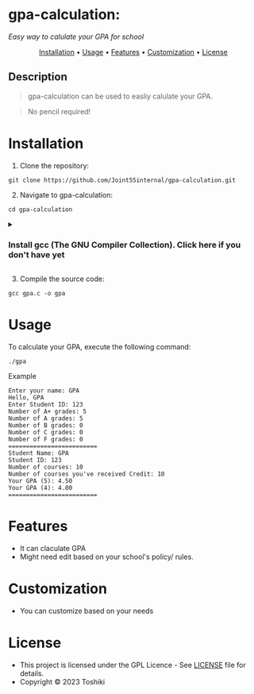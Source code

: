 # gpa-calculation: 
_Easy way to calulate your GPA for school_

<p align="center">
  <a href="#installation">Installation</a> •
  <a href="#usage">Usage</a> •
  <a href="#features">Features</a> •
  <a href="#customization">Customization</a> •
  <a href="#license">License</a>
</p> 

## Description
> gpa-calculation can be used to easliy calulate your GPA.

> No pencil required!

# Installation

1. Clone the repository:
```console
git clone https://github.com/Joint55internal/gpa-calculation.git
```
2. Navigate to gpa-calculation:
```console
cd gpa-calculation
```
<details id=0>
<summary><h3>Install gcc (The GNU Compiler Collection). Click here if you don't have yet</h3></summary>

# _Mac OS_
Install homebrew (https://brew.sh/)
```
/bin/bash -c "$(curl -fsSL https://raw.githubusercontent.com/Homebrew/install/HEAD/install.sh)"
```
Install gcc
```
brew install gcc
```
# _Windows_
[1] Use MinGW
1. Download
> Download MinGW (https://sourceforge.net/projects/mingw-w64/files/)
>
> Select "mingw32-base" and "mingw-gcc-g++."
>
> Click the Installation menu and select Apply Changes.

2. Add Path to system environment variable 
>
> Press the Windows key and type & open environment
>
> Click the Environment Variables
>
> Select the "Path" option under "System variables" and click Edit
>
> Add C:\MinGW\bin and click OK.
>
> Open cmd and type gcc --version to check if correctly set up

[2] Use Cygwin
> Download & Run setup-x86_64.exe from https://www.cygwin.com/install.html
>
> Select Packages: after selecting the download site on the app, it will ask you to Select the Packages
>
> Type gcc-core and continue

etc...


# _Linux_

Arch
```
sudo pacman -Syu
```
```
sudo pacman -S gcc
```
Debian
```
sudo apt update && upgrade
```
```
sudo apt install gcc
```
etc...

</details>

3. Compile the source code:

```console
gcc gpa.c -o gpa
```

# Usage
To calculate your GPA, execute the following command:
```console
./gpa
```
Example 
```
Enter your name: GPA
Hello, GPA
Enter Student ID: 123
Number of A+ grades: 5
Number of A grades: 5
Number of B grades: 0
Number of C grades: 0
Number of F grades: 0
=========================
Student Name: GPA
Student ID: 123
Number of courses: 10
Number of courses you've received Credit: 10
Your GPA (5): 4.50
Your GPA (4): 4.00
=========================
```
# Features

- It can claculate GPA
- Might need edit based on your school's policy/ rules. 

# Customization
- You can customize based on your needs

# License

- This project is licensed under the GPL Licence - See [LICENSE](/LICENSE) file for details.
- Copyright © 2023 Toshiki
